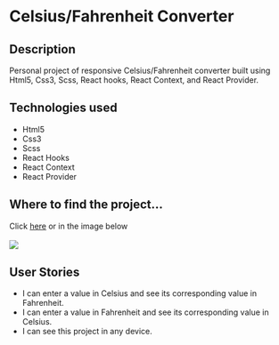 <h1>Celsius/Fahrenheit Converter</h1>
<h2>Description</h2>
<p>Personal project of responsive Celsius/Fahrenheit converter built using Html5, Css3, Scss, React hooks, React Context, and React Provider.
</p>
<h2>Technologies used</h2>
<ul>
  <li>Html5</li>
  <li>Css3</li>
  <li>Scss</li>
  <li>React Hooks</li>
  <li>React Context</li>
  <li>React Provider</li>
</ul>
<h2>Where to find the project...</h2>
<p>
Click <a href="https://http://marcomaz.github.io/celsius-fahrenheit-converter/" target="_blank"> here</a>
or in the image below <br/><br/><a href="https://http://marcomaz.github.io/celsius-fahrenheit-converter/" target="_blank">
<img src="https://www.dropbox.com/s/nqvzftog213o2tr/21-celsius-fahrenheit-converter-REACT.jpg?raw=1">
</a>
</p>
<h2>User Stories</h2>
<ul>
  <li>I can enter a value in Celsius and see its corresponding value in Fahrenheit.</li>
  <li>I can enter a value in Fahrenheit and see its corresponding value in Celsius.</li>
  <li>I can see this project in any device.</li>
</ul>